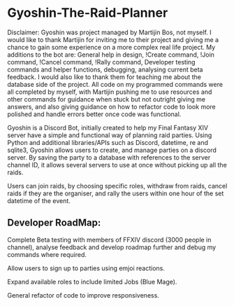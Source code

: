 # Gyoshin-The-Raid-Planner

Disclaimer: Gyoshin was project managed by Martijin Bos, not myself. I would like to thank Martijin for inviting me to their project and giving me a chance to gain some experience on a more complex real life project. My additions to the bot are: General help in design, !Create command, !Join command, !Cancel command, !Rally command, Developer testing commands and helper functions, debugging, analysing current beta feedback. I would also like to thank them for teaching me about the database side of the project. All code on my programmed commands were all completed by myself, with Martijin pushing me to use resources and other commands for guidance when stuck but not outright giving me answers, and also giving guidance on how to refactor code to look more polished and handle errors better once code was functional. 

Gyoshin is a Discord Bot, initially created to help my Final Fantasy XIV server have a simple and functional way of planning raid parties. Using Python and additional libraries/APIs such as Discord, datetime, re and sqlite3, Gyoshin allows users to create, and manage parties on a discord server. By saving the party to a database with references to the server channel ID, it allows several servers to use at once without picking up all the raids. 

Users can join raids, by choosing specific roles, withdraw from raids, cancel raids if they are the organiser, and rally the users within one hour of the set datetime of the event.

## Developer RoadMap:

Complete Beta testing with members of FFXIV discord (3000 people in channel), analyse feedback and develop roadmap further and debug my commands where required. 

Allow users to sign up to parties using emjoi reactions. 

Expand available roles to include limited Jobs (Blue Mage).

General refactor of code to improve responsiveness.



